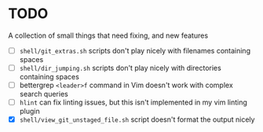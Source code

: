 # TODO

A collection of small things that need fixing, and new features

- [ ] `shell/git_extras.sh` scripts don't play nicely with filenames containing spaces
- [ ] `shell/dir_jumping.sh` scripts don't play nicely with directories containing spaces
- [ ] bettergrep `<leader>f` command in Vim doesn't work with complex search queries
- [ ] `hlint` can fix linting issues, but this isn't implemented in my vim linting plugin
- [x] `shell/view_git_unstaged_file.sh` script doesn't format the output nicely
